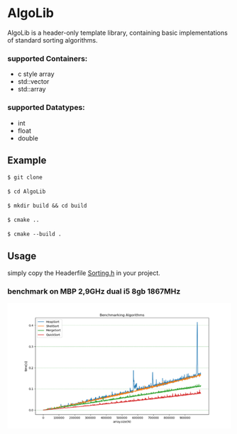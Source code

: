 # AlgoLib
AlgoLib is a header-only template library, containing basic implementations of standard sorting algorithms.

### supported Containers:
* c style array
* std::vector
* std::array

### supported Datatypes:
* int
* float
* double

## Example  
```
$ git clone

$ cd AlgoLib

$ mkdir build && cd build

$ cmake ..

$ cmake --build .
```

## Usage
simply copy the Headerfile [Sorting.h](https://github.com/D4ve-R/AlgoLib/blob/main/lib/sorting.h) in your project.  


### benchmark on MBP 2,9GHz dual i5 8gb 1867MHz

  ![image of benchmark](https://github.com/D4ve-R/AlgoLib/blob/main/benchmark.png)

